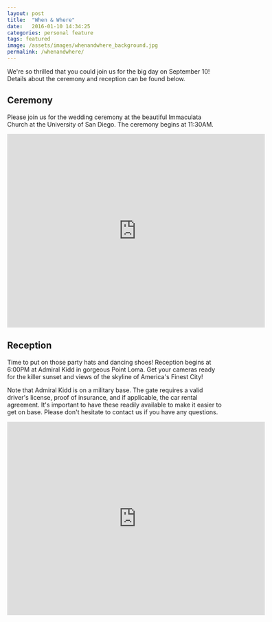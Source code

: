 ```yaml
---
layout: post
title:  "When & Where"
date:   2016-01-10 14:34:25
categories: personal feature
tags: featured
image: /assets/images/whenandwhere_background.jpg
permalink: /whenandwhere/
---
```


We're so thrilled that you could join us for the big day on September 10! Details about the ceremony and reception can be found below.

## Ceremony
Please join us for the wedding ceremony at the beautiful Immaculata Church at the University of San Diego. The ceremony begins at 11:30AM.

<iframe src="https://www.google.com/maps/embed?pb=!1m18!1m12!1m3!1d3354.7532726100058!2d-117.19288264862313!3d32.772280680880066!2m3!1f0!2f0!3f0!3m2!1i1024!2i768!4f13.1!3m3!1m2!1s0x80deaab86e2bdc33%3A0x46aed7c05b216939!2sImmaculata+Church+-USD+Campus!5e0!3m2!1sen!2sus!4v1444609674036" width="600" height="450" frameborder="0" style="border:0" allowfullscreen></iframe>


## Reception
Time to put on those party hats and dancing shoes! Reception begins at 6:00PM at Admiral Kidd in gorgeous Point Loma. Get your cameras ready for the killer sunset and views of the skyline of America's Finest City!

Note that Admiral Kidd is on a military base. The gate requires a valid driver's license, proof of insurance, and if applicable, the car rental agreement. It's important to have these readily available to make it easier to get on base. Please don't hesitate to contact us if you have any questions.

<iframe src="https://www.google.com/maps/embed?pb=!1m18!1m12!1m3!1d13426.45197717286!2d-117.22046794809911!3d32.722910007867654!2m3!1f0!2f0!3f0!3m2!1i1024!2i768!4f13.1!3m3!1m2!1s0x80deab0a8d325021%3A0x10db556eeeeb864f!2sAdmiral+Kidd+Catering+%26+Conference+Center!5e0!3m2!1sen!2sus!4v1444609636114" width="600" height="450" frameborder="0" style="border:0" allowfullscreen></iframe>
